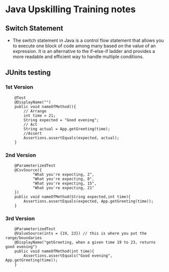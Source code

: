 # Java Upskilling Training notes

## Switch Statement
* The switch statement in Java is a control flow statement that allows you to execute one block of code among many based on the value of an expression. It is an alternative to the if-else-if ladder and provides a more readable and efficient way to handle multiple conditions.

## JUnits testing
### 1st Version
```
    @Test
    @DisplayName("")
    public void nameOfMethod(){
        // Arrange
        int time = 21;
        String expected = "Good evening";
        // Act
        String actual = App.getGreeting(time);
        //Assert
        Assertions.assertEquals(expected, actual);
    }
```
### 2nd Version
```
    @ParameterizedTest
    @CsvSource({
            "What you're expecting, 2",
            "What you're expecting, 8",
            "What you're expecting, 15",
            "What you're expecting, 21"
    })
    public void nameOfMethod(String expected,int time){
        Assertions.assertEquals(expected, App.getGreeting(time));
    }
```

### 3rd Version
```
    @ParameterizedTest
    @ValueSource(ints = {19, 23}) // this is where you put the range/boundaries
    @DisplayName("getGreeting, when a given time 19 to 23, returns good evening")
    public void nameOfMethod(int time){
        Assertions.assertEquals("Good evening", App.getGreeting(time));
    }
```
